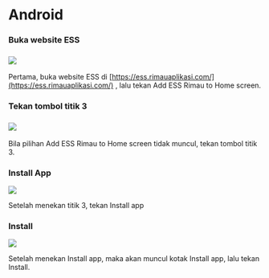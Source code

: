 # Android

### Buka website ESS

### ![](<../.gitbook/assets/image (23).png>)

Pertama, buka website ESS di [https://ess.rimauaplikasi.com/](https://ess.rimauaplikasi.com/) , lalu tekan Add ESS Rimau to Home screen.



### Tekan tombol titik 3

### ![](<../.gitbook/assets/image (14).png>)

Bila pilihan Add ESS Rimau to Home screen tidak muncul, tekan tombol titik 3.

### Install App

![](<../.gitbook/assets/image (2).png>)

Setelah menekan titik 3, tekan Install app

### Install

![](<../.gitbook/assets/image (24).png>)

Setelah menekan Install app, maka akan muncul kotak Install app, lalu tekan Install.
